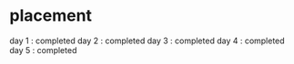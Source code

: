 # placement
day 1 : completed
day 2 : completed
day 3 : completed
day 4 : completed
day 5 : completed
